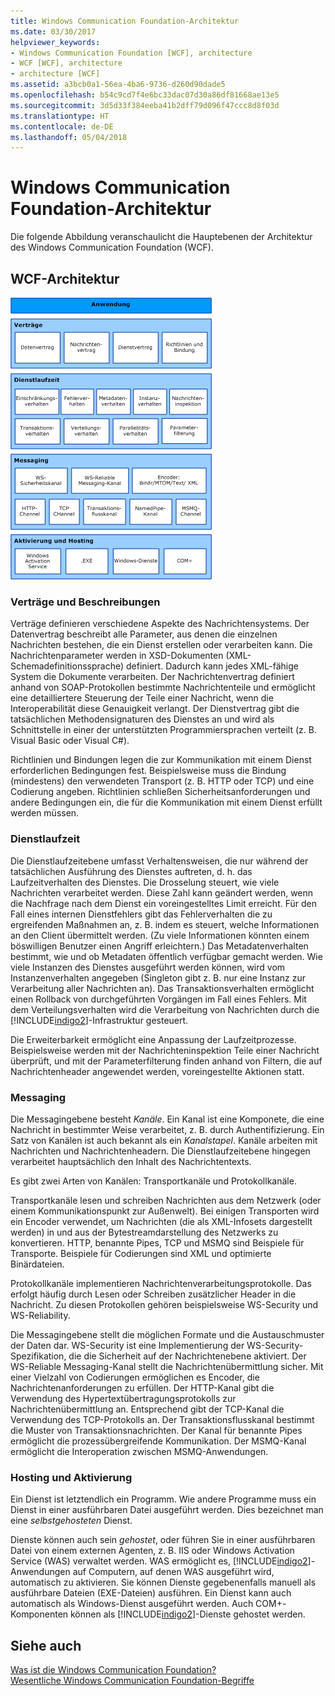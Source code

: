 ```yaml
---
title: Windows Communication Foundation-Architektur
ms.date: 03/30/2017
helpviewer_keywords:
- Windows Communication Foundation [WCF], architecture
- WCF [WCF], architecture
- architecture [WCF]
ms.assetid: a3bcb0a1-56ea-4ba6-9736-d260d90dade5
ms.openlocfilehash: b54c9cd7f4e6bc33dac07d30a86df81668ae13e5
ms.sourcegitcommit: 3d5d33f384eeba41b2dff79d096f47ccc8d8f03d
ms.translationtype: HT
ms.contentlocale: de-DE
ms.lasthandoff: 05/04/2018
---
```

# <a name="windows-communication-foundation-architecture"></a>Windows Communication Foundation-Architektur
Die folgende Abbildung veranschaulicht die Hauptebenen der Architektur des Windows Communication Foundation (WCF).  
  
## <a name="wcf-architecture"></a>WCF-Architektur  
 ![Die WCF-Architektur](../../../docs/framework/wcf/media/wcf-architecture.gif "WCF_Architecture")  
  
### <a name="contracts-and-descriptions"></a>Verträge und Beschreibungen  
 Verträge definieren verschiedene Aspekte des Nachrichtensystems. Der Datenvertrag beschreibt alle Parameter, aus denen die einzelnen Nachrichten bestehen, die ein Dienst erstellen oder verarbeiten kann. Die Nachrichtenparameter werden in XSD-Dokumenten (XML-Schemadefinitionssprache) definiert. Dadurch kann jedes XML-fähige System die Dokumente verarbeiten. Der Nachrichtenvertrag definiert anhand von SOAP-Protokollen bestimmte Nachrichtenteile und ermöglicht eine detailliertere Steuerung der Teile einer Nachricht, wenn die Interoperabilität diese Genauigkeit verlangt. Der Dienstvertrag gibt die tatsächlichen Methodensignaturen des Dienstes an und wird als Schnittstelle in einer der unterstützten Programmiersprachen verteilt (z.&#160;B. Visual Basic oder Visual C#).  
  
 Richtlinien und Bindungen legen die zur Kommunikation mit einem Dienst erforderlichen Bedingungen fest.  Beispielsweise muss die Bindung (mindestens) den verwendeten Transport (z.&#160;B. HTTP oder TCP) und eine Codierung angeben. Richtlinien schließen Sicherheitsanforderungen und andere Bedingungen ein, die für die Kommunikation mit einem Dienst erfüllt werden müssen.  
  
### <a name="service-runtime"></a>Dienstlaufzeit  
 Die Dienstlaufzeitebene umfasst Verhaltensweisen, die nur während der tatsächlichen Ausführung des Dienstes auftreten, d.&#160;h. das Laufzeitverhalten des Dienstes. Die Drosselung steuert, wie viele Nachrichten verarbeitet werden. Diese Zahl kann geändert werden, wenn die Nachfrage nach dem Dienst ein voreingestelltes Limit erreicht. Für den Fall eines internen Dienstfehlers gibt das Fehlerverhalten die zu ergreifenden Maßnahmen an, z.&#160;B. indem es steuert, welche Informationen an den Client übermittelt werden. (Zu viele Informationen könnten einem böswilligen Benutzer einen Angriff erleichtern.) Das Metadatenverhalten bestimmt, wie und ob Metadaten öffentlich verfügbar gemacht werden. Wie viele Instanzen des Dienstes ausgeführt werden können, wird vom Instanzenverhalten angegeben (Singleton gibt z. B. nur eine Instanz zur Verarbeitung aller Nachrichten an). Das Transaktionsverhalten ermöglicht einen Rollback von durchgeführten Vorgängen im Fall eines Fehlers. Mit dem Verteilungsverhalten wird die Verarbeitung von Nachrichten durch die [!INCLUDE[indigo2](../../../includes/indigo2-md.md)]-Infrastruktur gesteuert.  
  
 Die Erweiterbarkeit ermöglicht eine Anpassung der Laufzeitprozesse. Beispielsweise werden mit der Nachrichteninspektion Teile einer Nachricht überprüft, und mit der Parameterfilterung finden anhand von Filtern, die auf Nachrichtenheader angewendet werden, voreingestellte Aktionen statt.  
  
### <a name="messaging"></a>Messaging  
 Die Messagingebene besteht *Kanäle*. Ein Kanal ist eine Komponete, die eine Nachricht in bestimmter Weise verarbeitet, z.&#160;B. durch Authentifizierung. Ein Satz von Kanälen ist auch bekannt als ein *Kanalstapel*. Kanäle arbeiten mit Nachrichten und Nachrichtenheadern. Die Dienstlaufzeitebene hingegen verarbeitet hauptsächlich den Inhalt des Nachrichtentexts.  
  
 Es gibt zwei Arten von Kanälen: Transportkanäle und Protokollkanäle.  
  
 Transportkanäle lesen und schreiben Nachrichten aus dem Netzwerk (oder einem Kommunikationspunkt zur Außenwelt). Bei einigen Transporten wird ein Encoder verwendet, um Nachrichten (die als XML-Infosets dargestellt werden) in und aus der Bytestreamdarstellung des Netzwerks zu konvertieren. HTTP, benannte Pipes, TCP und MSMQ sind Beispiele für Transporte. Beispiele für Codierungen sind XML und optimierte Binärdateien.  
  
 Protokollkanäle implementieren Nachrichtenverarbeitungsprotokolle. Das erfolgt häufig durch Lesen oder Schreiben zusätzlicher Header in die Nachricht. Zu diesen Protokollen gehören beispielsweise WS-Security und WS-Reliability.  
  
 Die Messagingebene stellt die möglichen Formate und die Austauschmuster der Daten dar. WS-Security ist eine Implementierung der WS-Security-Spezifikation, die die Sicherheit auf der Nachrichtenebene aktiviert. Der WS-Reliable Messaging-Kanal stellt die Nachrichtenübermittlung sicher. Mit einer Vielzahl von Codierungen ermöglichen es Encoder, die Nachrichtenanforderungen zu erfüllen. Der HTTP-Kanal gibt die Verwendung des Hypertextübertragungsprotokolls zur Nachrichtenübermittlung an. Entsprechend gibt der TCP-Kanal die Verwendung des TCP-Protokolls an. Der Transaktionsflusskanal bestimmt die Muster von Transaktionsnachrichten. Der Kanal für benannte Pipes ermöglicht die prozessübergreifende Kommunikation. Der MSMQ-Kanal ermöglicht die Interoperation zwischen MSMQ-Anwendungen.  
  
### <a name="hosting-and-activation"></a>Hosting und Aktivierung  
 Ein Dienst ist letztendlich ein Programm. Wie andere Programme muss ein Dienst in einer ausführbaren Datei ausgeführt werden. Dies bezeichnet man eine *selbstgehosteten* Dienst.  
  
 Dienste können auch sein *gehostet*, oder führen Sie in einer ausführbaren Datei von einem externen Agenten, z. B. IIS oder Windows Activation Service (WAS) verwaltet werden. WAS ermöglicht es, [!INCLUDE[indigo2](../../../includes/indigo2-md.md)]-Anwendungen auf Computern, auf denen WAS ausgeführt wird, automatisch zu aktivieren. Sie können Dienste gegebenenfalls manuell als ausführbare Dateien (EXE-Dateien) ausführen. Ein Dienst kann auch automatisch als Windows-Dienst ausgeführt werden. Auch COM+-Komponenten können als [!INCLUDE[indigo2](../../../includes/indigo2-md.md)]-Dienste gehostet werden.  
  
## <a name="see-also"></a>Siehe auch  
 [Was ist die Windows Communication Foundation?](../../../docs/framework/wcf/whats-wcf.md)  
 [Wesentliche Windows Communication Foundation-Begriffe](../../../docs/framework/wcf/fundamental-concepts.md)
